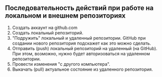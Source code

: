 ## Последовательность действий при работе на локальном и внешнем репозиториях
1. Создать аккаунт на github.com
2. Создать локальный репозиторий.
3. "Подружить" локальный и удаленный репозитории. GitHub при создании нового репозитория подскажет как это можно сделать.
4. Отправить (push) локальный репозиторий на удаленный (на GitHub). При этом, возможно, нужно будет авторизоваться на удаленном репозитории.
5. Провести изменения "с другого компьютера".
6. Выкачать (pull) актуальное состояние из удаленного репозитория.
